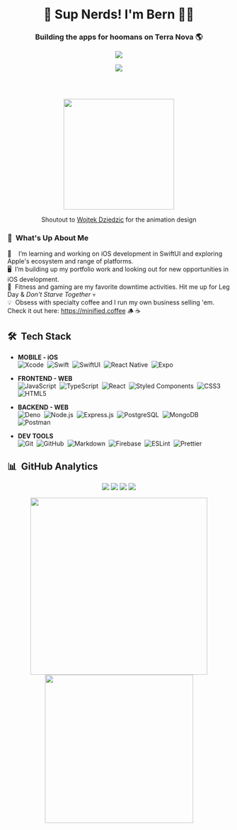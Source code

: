 <h1 align="center">
  👋 Sup Nerds! I'm Bern 👨‍💻 
</h1>

<h3 align="center">
  Building the apps for hoomans on Terra Nova 🌎
</h3>

<p align="center">
  <a href="https://twitter.com/bernnstrom">
    <img src="https://img.shields.io/twitter/follow/bernnystrom?logo=twitter&style=for-the-badge" align="center">        
  </a>
</p>

<p align="center">
  <a href="https://1x.engineer/">
    <img src="https://img.shields.io/github/stars/cutenode/1x.engineer.svg?color=purple&label=1x%20Engineers&logo=image%2Fpng%3Bbase64%2CiVBORw0KGgoAAAANSUhEUgAAADAAAAAwCAYAAABXAvmHAAADAElEQVRoQ%2B1YPZMNQRQ9RyYiUCVkI0J%2BASUi4xfYzYjsVsmXX2BFZFauigyJ4hcQEtkNVQmoEjvqqh7VM6%2B%2FZ%2BapqXodvtdz%2B56%2B59zT3cTCBxeePzYA%2FncFNxUoqYCkEwC2AbwjeVTyTemctVRA0iUAH11SxwBekLxfmmRq3roA3AHwxEvkLcnrSwJwCOC2l%2FBDkg%2BWBOAzgAtewjdIvlkEAElnAHwDYEK28RvAWZLflwLAuP7aS%2FYLyYtTJG8xZhexJOP6vpfwc5LWUicZ6wDwHsAVL9u7JJ9Okv2YCki6SfJVKhFnYL8AnPTmXSb5yf%2BuJFZsnaYKSHoEYBfAIcmdWPCBgdk0E64J2IT8d0h65lz6gORebWWqAEg6DeAlgKveQjskrc%2BvDElJA5NkWjAA3TC63SL5oxRIMQC3m5b8%2BUHwn%2FZbaFFJUQNzm2HnolODePabgejRbBSF3E4ZbawC%2FrBzjWkhuJikpIG5TTEdnRvEtQrsxSrrz81WwOP7cBM%2BuOSD5S41MFcJA%2BF3qm6trC6iACJ87wI%2FJmkijg5JVQYm6QDAvUDApC6CADJ83y0pbYuBOaoakGJdrACwnuw6QxXfhzsnqcnAMrqwjtfznhCAr4FOk%2BR7IHk7uGUNLMa%2FhC6OSG4lRSzJ2tiwK1T15xIDy%2Bgn5Df2yTHJXhuPUcj6dzEPAxVovoFl9LedpZAlM7Y%2Fpwwss%2FPmzFV%2Bk2ujTf05Z2AhEK1%2BU2JkVf251MA6EGP9JgvAUcpKW9SfawxsCr8pAlCgi63uMFdqYG7nrWWP8ptiAA6ELTbURe84XWNggeN0ld9YTlUAPN52uujdb0tvYL6IvY6VPV%2BFxN8EwFVj5UrZamBrv1ImjgDNBpbyh9R%2FzRWI9PLZnhBjIKYGMNsT4uwAag2slTLD7yarQI2BTZV8cxuN8H%2FWJ8R1UKjpBja2GlNSyMzNrqPdZWjlCXFsspMaWcIL7MZ0zT07%2FntCnCP5STUwV4K5uJNRKLfQXP9vAMy1s6VxF1%2BBPxWSokDSvlDHAAAAAElFTkSuQmCC&style=for-the-badge&link=https://1x.engineer&link=https://github.com/cutenode/1x.engineer/stargazers">
  </a>
</p>

<br />
<br />

<p align="center">
  <a href="https://dribbble.com/shots/3722893-App-Development-Process-Animation">
    <img src="https://cdn.dribbble.com/users/1464232/screenshots/3722893/animatin.gif" width="auto" height="250px">
  </a>
</p>

<p align="center">
  Shoutout to <a href="https://dribbble.com/wojtekdesigns">Wojtek Dziedzic</a> for the animation design
</p>

### 🎅 &nbsp;What's Up About Me

 &nbsp;&nbsp;&nbsp;I’m learning and working on iOS development in SwiftUI and exploring Apple's ecosystem and range of platforms.\
🖥 &nbsp;I’m building up my portfolio work and looking out for new opportunities in iOS development.\
🦁 &nbsp;Fitness and gaming are my favorite downtime activities. Hit me up for Leg Day & _Don't Starve Together_ 💀\
💡 &nbsp;Obsess with specialty coffee and I run my own business selling 'em. Check it out here: https://minified.coffee 🪵 ☕

<!-- <br /> -->

## 🛠️ &nbsp;Tech Stack

- **MOBILE - iOS**\
<img src="https://img.shields.io/badge/Xcode-147EFB?style=for-the-badge&logo=xcode&logoColor=white" alt="Xcode">&nbsp;
<img src="https://img.shields.io/badge/Swift-FA7343?style=for-the-badge&logo=swift&logoColor=white" alt="Swift">&nbsp;
<img src="https://img.shields.io/badge/SwiftUI-0071E3?style=for-the-badge&logo=swift&logoColor=black" alt="SwiftUI">&nbsp;
<img src="https://img.shields.io/badge/React_Native-20232A?style=for-the-badge&logo=react&logoColor=61DAFB" alt="React Native">&nbsp;
<img src="https://img.shields.io/badge/Expo-000020?style=for-the-badge&logo=expo&logoColor=white" alt="Expo">&nbsp;

- **FRONTEND - WEB**\
<img src="https://img.shields.io/badge/JavaScript-F7DF1E?style=for-the-badge&logo=javascript&logoColor=black" alt="JavaScript">&nbsp;
<img src="https://img.shields.io/badge/typescript%20-%23007ACC.svg?&style=for-the-badge&logo=typescript&logoColor=white" alt="TypeScript">&nbsp;
<img src="https://img.shields.io/badge/React-20232A?style=for-the-badge&logo=react&logoColor=61DAFB" alt="React">&nbsp;
<img src="https://img.shields.io/badge/styled--components-DB7093?style=for-the-badge&logo=styled-components&logoColor=white" alt="Styled Components">&nbsp;
<img src="https://img.shields.io/badge/CSS3-1572B6?style=for-the-badge&logo=css3&logoColor=white" alt="CSS3">&nbsp;
<img src="https://img.shields.io/badge/HTML5-E34F26?style=for-the-badge&logo=html5&logoColor=white" alt="HTML5">&nbsp;
  
- **BACKEND - WEB**\
<img src="https://img.shields.io/badge/Deno-000000?style=for-the-badge&logo=deno&logoColor=white" alt="Deno">&nbsp;
<img src="https://img.shields.io/badge/Node.js-339933?style=for-the-badge&logo=node.js&logoColor=white" alt="Node.js">&nbsp;
<img src="https://img.shields.io/badge/Express.js-000000?style=for-the-badge&logo=express&logoColor=white" alt="Express.js">&nbsp;
<img src="https://img.shields.io/badge/PostgreSQL-316192?style=for-the-badge&logo=postgresql&logoColor=white" alt="PostgreSQL">&nbsp;
<img src="https://img.shields.io/badge/MongoDB-47A248?style=for-the-badge&logo=mongodb&logoColor=white" alt="MongoDB">&nbsp;
<img src="https://img.shields.io/badge/Postman-FF6C37?style=for-the-badge&logo=Postman&logoColor=white" alt="Postman">&nbsp;
<img src="" alt="">&nbsp;

- **DEV TOOLS**\
<img src="https://img.shields.io/badge/git%20-%23F05033.svg?&style=for-the-badge&logo=git&logoColor=white" alt="Git">&nbsp;
<img src="https://img.shields.io/badge/GitHub-100000?style=for-the-badge&logo=github&logoColor=white" alt="GitHub">&nbsp;
<img src="https://img.shields.io/badge/Markdown-000000?style=for-the-badge&logo=markdown&logoColor=white" alt="Markdown">&nbsp;
<img src="https://img.shields.io/badge/firebase-039BE5?style=for-the-badge&logo=firebase&logoColor=ffca28" alt="Firebase">&nbsp;
<img src="https://img.shields.io/badge/eslint-4B32C3?style=for-the-badge&logo=eslint&logoColor=white" alt="ESLint">&nbsp;
<img src="https://img.shields.io/badge/prettier-1A2B34?style=for-the-badge&logo=prettier&logoColor=f7b93e" alt="Prettier">&nbsp;

## 📊 &nbsp;GitHub Analytics

<p align="center">
  <a href="#"><img src="https://badges.pufler.dev/repos/bernstrom"></a>
  <a href="#"><img src="https://badges.pufler.dev/gists/bernstrom"></a>
  <a href="#"><img src="https://badges.pufler.dev/commits/monthly/bernstrom"></a>
  <a href="#"><img src="https://badges.pufler.dev/visits/bernstrom/bernstrom"></a>
</p>

<p align="center">
  <a href="https://github.com/BernStrom">
    <img src="https://github-readme-stats.vercel.app/api?username=bernstrom&count_private=true&show_icons=true&theme=prussian" width="400">
  </a>
  
  <a href="https://github.com/BernStrom">
    <img src="https://github-readme-stats.vercel.app/api/top-langs/?username=bernstrom&langs_count=10&layout=compact&theme=prussian&hide=stylus,scss,ruby,php,shell,dockerfile" width="335">
  </a>
</p>



<!--
**BernStrom/BernStrom** is a ✨ _special_ ✨ repository because its `README.md` (this file) appears on your GitHub profile.

Here are some ideas to get you started:

- 🔭 I’m currently working on ...
- 🌱 I’m currently learning ...
- 👯 I’m looking to collaborate on ...
- 🤔 I’m looking for help with ...
- 💬 Ask me about ...
- 📫 How to reach me: ...
- 😄 Pronouns: ...
- ⚡ Fun fact: ...
-->
